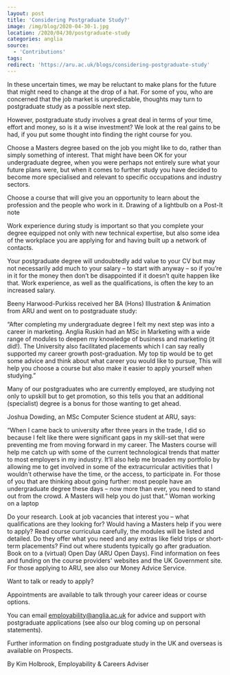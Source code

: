 ```yaml
---
layout: post
title: 'Considering Postgraduate Study?'
image: /img/blog/2020-04-30-1.jpg
location: /2020/04/30/postgraduate-study
categories: anglia
source:
  - 'Contributions'
tags:
redirect: 'https://aru.ac.uk/blogs/considering-postgraduate-study'
---
```


In these uncertain times, we may be reluctant to make plans for the future that might need to change at the drop of a hat. For some of you, who are concerned that the job market is unpredictable, thoughts may turn to postgraduate study as a possible next step.

However, postgraduate study involves a great deal in terms of your time, effort and money, so is it a wise investment? We look at the real gains to be had, if you put some thought into finding the right course for you.

Choose a Masters degree based on the job you might like to do, rather than simply something of interest. That might have been OK for your undergraduate degree, when you were perhaps not entirely sure what your future plans were, but when it comes to further study you have decided to become more specialised and relevant to specific occupations and industry sectors.

Choose a course that will give you an opportunity to learn about the profession and the people who work in it.
Drawing of a lightbulb on a Post-It note

Work experience during study is important so that you complete your degree equipped not only with new technical expertise, but also some idea of the workplace you are applying for and having built up a network of contacts.

Your postgraduate degree will undoubtedly add value to your CV but may not necessarily add much to your salary – to start with anyway – so if you’re in it for the money then don’t be disappointed if it doesn’t quite happen like that. Work experience, as well as the qualifications, is often the key to an increased salary.

Beeny Harwood-Purkiss received her BA (Hons) Illustration & Animation from ARU and went on to postgraduate study:

“After completing my undergraduate degree I felt my next step was into a career in marketing. Anglia Ruskin had an MSc in Marketing with a wide range of modules to deepen my knowledge of business and marketing (it did!). The University also facilitated placements which I can say really supported my career growth post-graduation. My top tip would be to get some advice and think about what career you would like to pursue, This will help you choose a course but also make it easier to apply yourself when studying.”

Many of our postgraduates who are currently employed, are studying not only to upskill but to get promotion, so this tells you that an additional (specialist) degree is a bonus for those wanting to get ahead.

Joshua Dowding, an MSc Computer Science student at ARU, says:

“When I came back to university after three years in the trade, I did so because I felt like there were significant gaps in my skill-set that were preventing me from moving forward in my career. The Masters course will help me catch up with some of the current technological trends that matter to most employers in my industry. It’ll also help me broaden my portfolio by allowing me to get involved in some of the extracurricular activities that I wouldn’t otherwise have the time, or the access, to participate in. For those of you that are thinking about going further: most people have an undergraduate degree these days – now more than ever, you need to stand out from the crowd. A Masters will help you do just that.”
Woman working on a laptop

Do your research. Look at job vacancies that interest you – what qualifications are they looking for? Would having a Masters help if you were to apply? Read course curriculua carefully, the modules will be listed and detailed. Do they offer what you need and any extras like field trips or short-term placements? Find out where students typically go after graduation. Book on to a (virtual) Open Day (ARU Open Days). Find information on fees and funding on the course providers' websites and the UK Government site. For those applying to ARU, see also our Money Advice Service.

Want to talk or ready to apply?

Appointments are available to talk through your career ideas or course options.

You can email employability@anglia.ac.uk for advice and support with postgraduate applications (see also our blog coming up on personal statements).

Further information on finding postgraduate study in the UK and overseas is available on Prospects.

By Kim Holbrook, Employability & Careers Adviser
